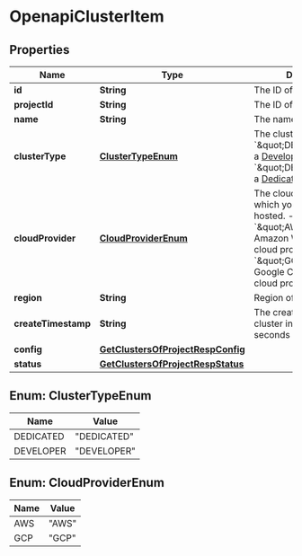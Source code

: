 
# OpenapiClusterItem

## Properties
Name | Type | Description | Notes
------------ | ------------- | ------------- | -------------
**id** | **String** | The ID of the cluster. | 
**projectId** | **String** | The ID of the project. | 
**name** | **String** | The name of the cluster. |  [optional]
**clusterType** | [**ClusterTypeEnum**](#ClusterTypeEnum) | The cluster type: - &#x60;\&quot;DEVELOPER\&quot;&#x60;: a [Developer Tier](https://docs.pingcap.com/tidbcloud/select-cluster-tier#developer-tier) cluster - &#x60;\&quot;DEDICATED\&quot;&#x60;: a [Dedicated Tier](https://docs.pingcap.com/tidbcloud/select-cluster-tier#dedicated-tier) cluster. |  [optional]
**cloudProvider** | [**CloudProviderEnum**](#CloudProviderEnum) | The cloud provider on which your TiDB cluster is hosted. - &#x60;\&quot;AWS\&quot;&#x60;: the Amazon Web Services cloud provider - &#x60;\&quot;GCP\&quot;&#x60;: the Google Cloud Platform cloud provider |  [optional]
**region** | **String** | Region of the cluster. |  [optional]
**createTimestamp** | **String** | The creation time of the cluster in Unix timestamp seconds (epoch time). |  [optional]
**config** | [**GetClustersOfProjectRespConfig**](GetClustersOfProjectRespConfig.md) |  |  [optional]
**status** | [**GetClustersOfProjectRespStatus**](GetClustersOfProjectRespStatus.md) |  |  [optional]


<a name="ClusterTypeEnum"></a>
## Enum: ClusterTypeEnum
Name | Value
---- | -----
DEDICATED | &quot;DEDICATED&quot;
DEVELOPER | &quot;DEVELOPER&quot;


<a name="CloudProviderEnum"></a>
## Enum: CloudProviderEnum
Name | Value
---- | -----
AWS | &quot;AWS&quot;
GCP | &quot;GCP&quot;



